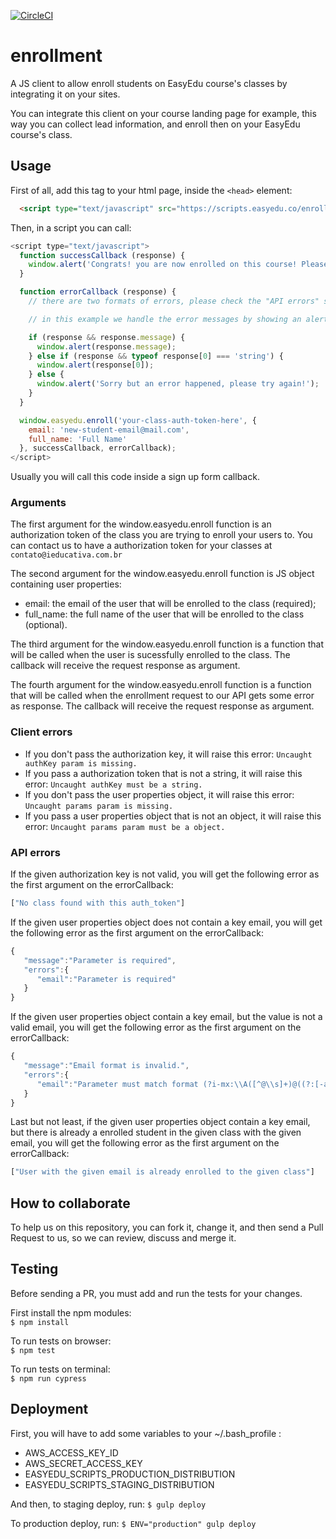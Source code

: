 [![CircleCI](https://circleci.com/gh/EasyEdu/enrollment/tree/master.svg?style=svg)](https://circleci.com/gh/EasyEdu/enrollment/tree/master)

# enrollment
A JS client to allow enroll students on EasyEdu course's classes by integrating it on your sites.  
  
You can integrate this client on your course landing page for example, this way you can collect lead information, and enroll then on your EasyEdu course's class.

## Usage  

First of all, add this tag to your html page, inside the `<head>` element:
```html
  <script type="text/javascript" src="https://scripts.easyedu.co/enrollment.js"></script>
```

Then, in a script you can call:

```js
<script type="text/javascript">
  function successCallback (response) {
    window.alert('Congrats! you are now enrolled on this course! Please check the access information, on your email.');
  }

  function errorCallback (response) {
    // there are two formats of errors, please check the "API errors" section bellow in this readme file to know more:

    // in this example we handle the error messages by showing an alert to the user, but feel free to customize it to your needs, like showing a more gracefully html error element, etc:

    if (response && response.message) {
      window.alert(response.message);
    } else if (response && typeof response[0] === 'string') {
      window.alert(response[0]);
    } else {
      window.alert('Sorry but an error happened, please try again!');
    }
  }

  window.easyedu.enroll('your-class-auth-token-here', {
    email: 'new-student-email@mail.com',
    full_name: 'Full Name'
  }, successCallback, errorCallback);
</script>
  ```
  
Usually you will call this code inside a sign up form callback.

### Arguments
The first argument for the window.easyedu.enroll function is an authorization token of the class you are trying to enroll your users to. You can contact us to have a authorization token for your classes at `contato@ieducativa.com.br`  

The second argument for the window.easyedu.enroll function is JS object containing user properties:  
* email: the email of the user that will be enrolled to the class (required);  
* full_name: the full name of the user that will be enrolled to the class (optional).

The third argument for the window.easyedu.enroll function is a function that will be called when the user is sucessfully enrolled to the class. The callback will receive the request response as argument.  

The fourth argument for the window.easyedu.enroll function is a function that will be called when the enrollment request to our API gets some error as response. The callback will receive the request response as argument.  

### Client errors
 * If you don't pass the authorization key, it will raise this error: `Uncaught authKey param is missing.`  
 * If you pass a authorization token that is not a string, it will raise this error: `Uncaught authKey must be a string.`  
 * If you don't pass the user properties object, it will raise this error: `Uncaught params param is missing.`  
 * If you pass a user properties object that is not an object, it will raise this error: `Uncaught params param must be a object.`


### API errors
If the given authorization key is not valid, you will get the following error as the first argument on the errorCallback:
```js
["No class found with this auth_token"]
```

If the given user properties object does not contain a key email, you will get the following error as the first argument on the errorCallback:
```js
{ 
   "message":"Parameter is required",
   "errors":{ 
      "email":"Parameter is required"
   }
}
```

If the given user properties object contain a key email, but the value is not a valid email, you will get the following error as the first argument on the errorCallback:
```js
{ 
   "message":"Email format is invalid.",
   "errors":{ 
      "email":"Parameter must match format (?i-mx:\\A([^@\\s]+)@((?:[-a-z0-9]+\\.)+[a-z]{2,})\\z)"
   }
}
```

Last but not least, if the given user properties object contain a key email, but there is already a enrolled student in the given class with the given email, you will get the following error as the first argument on the errorCallback:

```js
["User with the given email is already enrolled to the given class"]
```

## How to collaborate

To help us on this repository, you can fork it, change it, and then send a Pull Request to us, so we can review, discuss and merge it.

## Testing

Before sending a PR, you must add and run the tests for your changes.  

First install the npm modules:  
  `$ npm install`  

To run tests on browser:  
  `$ npm test`  

To run tests on terminal:  
  `$ npm run cypress`  

## Deployment
First, you will have to add some variables to your ~/.bash_profile :  
 * AWS_ACCESS_KEY_ID  
 * AWS_SECRET_ACCESS_KEY  
 * EASYEDU_SCRIPTS_PRODUCTION_DISTRIBUTION  
 * EASYEDU_SCRIPTS_STAGING_DISTRIBUTION  

And then, to staging deploy, run:
  `$ gulp deploy`

To production deploy, run:
  `$ ENV="production" gulp deploy`
